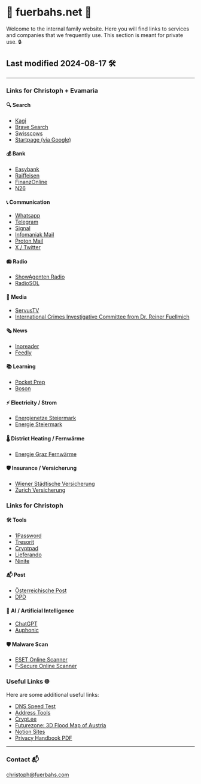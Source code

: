 <html>
<meta name="robots" content="noindex, nofollow">
</html>

# 🔐 fuerbahs.net 🔐

Welcome to the internal family website. Here you will find links to services and companies that we frequently use. This section is meant for private use. 🔒

## Last modified 2024-08-17 🛠️

---

### Links for Christoph + Evamaria

#### 🔍 Search

- [Kagi](https://kagi.com)
- [Brave Search](https://search.brave.com)
- [Swisscows](https://swisscows.com)
- [Startpage (via Google)](https://www.startpage.com)

#### 💰 Bank

- [Easybank](https://ebanking.easybank.at)
- [Raiffeisen](https://mein.elba.raiffeisen.at)
- [FinanzOnline](https://finanzonline.bmf.gv.at)
- [N26](https://n26.com)

#### 📞 Communication

- [Whatsapp](https://web.whatsapp.com)
- [Telegram](https://web.telegram.org)
- [Signal](https://www.signal.org)
- [Infomaniak Mail](https://ksuite.infomaniak.com/mail)
- [Proton Mail](https://mail.proton.me)
- [X / Twitter](https://x.com)

#### 📻 Radio

- [ShowAgenten Radio](https://showagenten.de)
- [RadioSOL](https://www.radiosol.at)

#### 📰 Media

- [ServusTV](https://www.servustv.com)
- [International Crimes Investigative Committee from Dr. Reiner Fuellmich](https://icic.law)

#### 🗞️ News

- [Inoreader](https://www.inoreader.com)
- [Feedly](https://feedly.com)

#### 📚 Learning

- [Pocket Prep](https://study.pocketprep.com)
- [Boson](https://www.boson.com)

#### ⚡ Electricity / Strom

- [Energienetze Steiermark](https://portal.e-netze.at)
- [Energie Steiermark](https://kundenportal.e-steiermark.com)

#### 🌡️ District Heating / Fernwärme

- [Energie Graz Fernwärme](https://portal.energie-graz.at)

#### 🛡️ Insurance / Versicherung

- [Wiener Städtische Versicherung](https://kundenportal.wienerstaedtische.at)
- [Zurich Versicherung](https://meine.zurich.at/meinezurich)

### Links for Christoph

#### 🛠️ Tools

- [1Password](https://www.1password.com)
- [Tresorit](https://tresorit.com)
- [Cryptpad](https://cryptpad.fr)
- [Lieferando](https://www.lieferando.at)
- [Ninite](https://ninite.com)

#### 📬 Post

- [Österreichische Post](https://www.post.at)
- [DPD](https://www.mydpd.at)

#### 🤖 AI / Artificial Intelligence

- [ChatGPT](https://chat.openai.com)
- [Auphonic](https://auphonic.com)

#### 🛡️ Malware Scan

- [ESET Online Scanner](https://www.eset.com/int/home/online-scanner/)
- [F‑Secure Online Scanner](https://www.f-secure.com/en/online-scanner)


### Useful Links 🌐

Here are some additional useful links:

- [DNS Speed Test](https://dnsspeedtest.online)
- [Address Tools](https://www.addr.tools)
- [Crypt.ee](https://crypt.ee/)
- [Futurezone: 3D Flood Map of Austria](https://futurezone.at/digital-life/3d-karte-hochwasser-oesterreich-hora-hochwassergefahr-risiko/402912820)
- [Notion Sites](https://stadt-bremerhaven.de/notion-sites-einfaches-erstellen-von-website/)
- [Privacy Handbook PDF](https://www.privacy-handbuch.de/download/privacy-handbuch.pdf)


---

### Contact 📬

[christoph@fuerbahs.com](mailto:christoph@fuerbahs.com)
